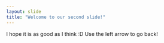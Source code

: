 ```yaml
---
layout: slide
title: "Welcome to our second slide!"
---
```

I hope it is as good as I think :D
Use the left arrow to go back!

